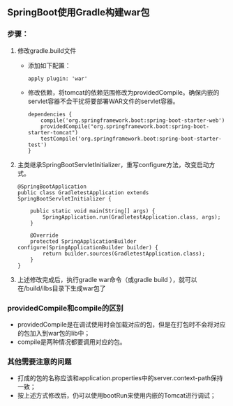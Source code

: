 ## SpringBoot使用Gradle构建war包
### 步骤：
1. 修改gradle.build文件
    - 添加如下配置：
        ```
        apply plugin: 'war' 
        ```

    - 修改依赖，将tomcat的依赖范围修改为providedCompile。确保内嵌的servlet容器不会干扰将要部署WAR文件的servlet容器。
        ```
        dependencies {  
            compile('org.springframework.boot:spring-boot-starter-web')  
            providedCompile("org.springframework.boot:spring-boot-starter-tomcat")  
            testCompile('org.springframework.boot:spring-boot-starter-test')  
        } 
        ```
2. 主类继承SpringBootServletInitializer，重写configure方法，改变启动方式。
    ```
    @SpringBootApplication  
    public class GradletestApplication extends SpringBootServletInitializer {  
      
        public static void main(String[] args) {  
            SpringApplication.run(GradletestApplication.class, args);  
        }  
      
        @Override  
        protected SpringApplicationBuilder configure(SpringApplicationBuilder builder) {  
            return builder.sources(GradletestApplication.class);  
        }  
    }  
    ```
3. 上述修改完成后，执行gradle war命令（或gradle build ），就可以在/build/ilbs目录下生成war包了

### providedCompile和compile的区别
- providedCompile是在调试使用时会加载对应的包，但是在打包时不会将对应的包加入到war包的lib中；
- compile是两种情况都要调用对应的包。
    
### 其他需要注意的问题
- 打成的包的名称应该和application.properties中的server.context-path保持一致；
- 按上述方式修改后，仍可以使用bootRun来使用内嵌的Tomcat进行调试；